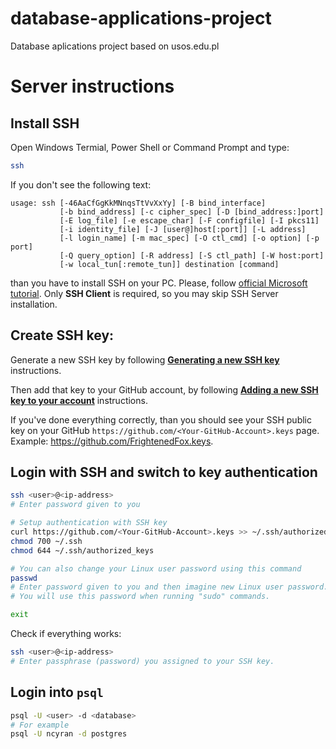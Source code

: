# database-applications-project
Database aplications project based on usos.edu.pl

# Server instructions

## Install SSH 

Open Windows Termial, Power Shell or Command Prompt and type: 

```bash
ssh
```

If you don't see the following text: 

```
usage: ssh [-46AaCfGgKkMNnqsTtVvXxYy] [-B bind_interface]
           [-b bind_address] [-c cipher_spec] [-D [bind_address:]port]
           [-E log_file] [-e escape_char] [-F configfile] [-I pkcs11]
           [-i identity_file] [-J [user@]host[:port]] [-L address]
           [-l login_name] [-m mac_spec] [-O ctl_cmd] [-o option] [-p port]
           [-Q query_option] [-R address] [-S ctl_path] [-W host:port]
           [-w local_tun[:remote_tun]] destination [command]
```
than you have to install SSH on your PC. Please, follow [official Microsoft tutorial](https://learn.microsoft.com/en-us/windows-server/administration/openssh/openssh_install_firstuse?tabs=gui). Only **SSH Client** is required, so you may skip SSH Server installation. 


## Create SSH key: 

Generate a new SSH key by following [**Generating a new SSH key**](https://docs.github.com/en/authentication/connecting-to-github-with-ssh/generating-a-new-ssh-key-and-adding-it-to-the-ssh-agent#generating-a-new-ssh-key) instructions. 

Then add that key to your GitHub account, by following [**Adding a new SSH key to your account**](https://docs.github.com/en/authentication/connecting-to-github-with-ssh/adding-a-new-ssh-key-to-your-github-account#adding-a-new-ssh-key-to-your-account) instructions. 

If you've done everything correctly, than you should see your SSH public key on your GitHub `https://github.com/<Your-GitHub-Account>.keys` page. Example: https://github.com/FrightenedFox.keys.

## Login with SSH and switch to key authentication

```bash
ssh <user>@<ip-address>
# Enter password given to you

# Setup authentication with SSH key
curl https://github.com/<Your-GitHub-Account>.keys >> ~/.ssh/authorized_keys
chmod 700 ~/.ssh
chmod 644 ~/.ssh/authorized_keys

# You can also change your Linux user password using this command
passwd
# Enter password given to you and then imagine new Linux user password. 
# You will use this password when running "sudo" commands. 

exit
```

Check if everything works:

```bash
ssh <user>@<ip-address>
# Enter passphrase (password) you assigned to your SSH key.
```

## Login into `psql`

```bash
psql -U <user> -d <database>
# For example 
psql -U ncyran -d postgres
```
